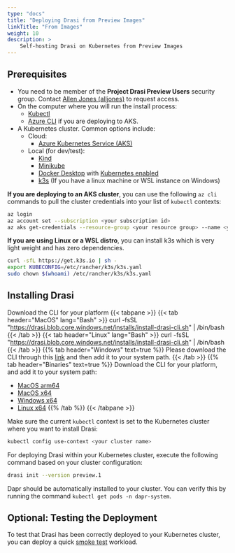 ```yaml
---
type: "docs"
title: "Deploying Drasi from Preview Images"
linkTitle: "From Images"
weight: 10
description: >
    Self-hosting Drasi on Kubernetes from Preview Images
---
```


## Prerequisites

- You need to be member of the **Project Drasi Preview Users** security group. Contact [Allen Jones (alljones)](mailto:alljones@microsoft.com) to request access.
- On the computer where you will run the install process:
  - [Kubectl](https://kubernetes.io/docs/tasks/tools/)
  - [Azure CLI](https://learn.microsoft.com//cli/azure/install-azure-cli) if you are deploying to AKS.
- A Kubernetes cluster. Common options include:
  - Cloud:
    - [Azure Kubernetes Service (AKS)](https://learn.microsoft.com/en-us/azure/aks/learn/quick-kubernetes-deploy-portal?tabs=azure-cli)
  - Local (for dev/test):
    - [Kind](https://kind.sigs.k8s.io/)
    - [Minikube](https://minikube.sigs.k8s.io/docs/)
    - [Docker Desktop](https://www.docker.com/products/docker-desktop/) with [Kubernetes enabled](https://docs.docker.com/desktop/kubernetes/)
    - [k3s](https://k3s.io/) (If you have a linux machine or WSL instance on Windows)

**If you are deploying to an AKS cluster**, you can use the following `az cli` commands to pull the cluster credentials into your list of `kubectl` contexts:

```bash
az login
az account set --subscription <your subscription id>
az aks get-credentials --resource-group <your resource group> --name <your cluster name>
```

**If you are using Linux or a WSL distro**, you can install k3s which is very light weight and has zero dependencies.
```bash
curl -sfL https://get.k3s.io | sh -
export KUBECONFIG=/etc/rancher/k3s/k3s.yaml
sudo chown $(whoami) /etc/rancher/k3s/k3s.yaml
```

## Installing Drasi
Download the CLI for your platform
{{< tabpane >}}
{{< tab header="MacOS" lang="Bash" >}}
curl -fsSL "https://drasi.blob.core.windows.net/installs/install-drasi-cli.sh" | /bin/bash
{{< /tab >}}
{{< tab header="Linux" lang="Bash" >}}
curl -fsSL "https://drasi.blob.core.windows.net/installs/install-drasi-cli.sh" | /bin/bash
{{< /tab >}}
{{% tab header="Windows" text=true %}}
Please download the CLI through this [link]("https://drasi.blob.core.windows.net/installs/windows-x64/drasi.exe") and then add it to your system path.
{{< /tab >}}
{{% tab header="Binaries" text=true %}}
Download the CLI for your platform, and add it to your system path:
- [MacOS arm64](https://drasi.blob.core.windows.net/installs/darwin-arm64/drasi)
- [MacOS x64](https://drasi.blob.core.windows.net/installs/darwin-x64/drasi)
- [Windows x64](https://drasi.blob.core.windows.net/installs/windows-x64/drasi.exe)
- [Linux x64](https://drasi.blob.core.windows.net/installs/linux-x64/drasi)
{{% /tab %}}
{{< /tabpane >}}


Make sure the current `kubectl` context is set to the Kubernetes cluster where you want to install Drasi:

```bash
kubectl config use-context <your cluster name>
```


For deploying Drasi within your Kubernetes cluster, execute the following command based on your cluster configuration:

```bash
drasi init --version preview.1
```

Dapr should be automatically installed to your cluster. You can verify this by running the command `kubectl get pods -n dapr-system`. 

## Optional: Testing the Deployment
To test that Drasi has been correctly deployed to your Kubernetes cluster, you can deploy a quick [smoke test](/reference/smoke-test) workload.